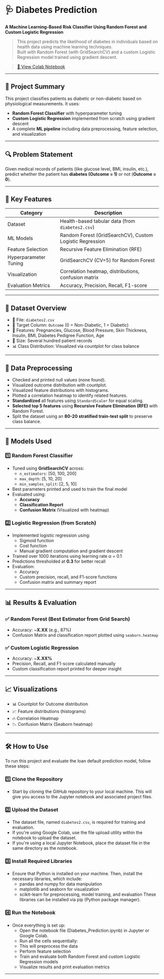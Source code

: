 # 🩺 Diabetes Prediction  
**A Machine Learning-Based Risk Classifier Using Random Forest and Custom Logistic Regression**

> This project predicts the likelihood of diabetes in individuals based on health data using machine learning techniques.  
> Built with Random Forest (with GridSearchCV) and a custom Logistic Regression model trained using gradient descent.

> [🔗 View Colab Notebook](https://colab.research.google.com/drive/1l0VqEUQXwbRnPpBYfEJjHgg4hXB9gCs1)

---

## 🧠 Project Summary

This project classifies patients as diabetic or non-diabetic based on physiological measurements. It uses:
- **Random Forest Classifier** with hyperparameter tuning
- **Custom Logistic Regression** implemented from scratch using gradient descent
- A complete **ML pipeline** including data preprocessing, feature selection, and visualization

---

## 🔍 Problem Statement

Given medical records of patients (like glucose level, BMI, insulin, etc.), predict whether the patient has **diabetes (Outcome = 1)** or not (**Outcome = 0**).

---

## 🚀 Key Features

| Category            | Description                                           |
|---------------------|-------------------------------------------------------|
| Dataset             | Health-based tabular data (from `diabetes2.csv`)      |
| ML Models           | Random Forest (GridSearchCV), Custom Logistic Regression |
| Feature Selection   | Recursive Feature Elimination (RFE)                   |
| Hyperparameter Tuning | GridSearchCV (CV=5) for Random Forest                |
| Visualization       | Correlation heatmap, distributions, confusion matrix  |
| Evaluation Metrics  | Accuracy, Precision, Recall, F1-score                 |

---

## 📁 Dataset Overview

- 📄 File: `diabetes2.csv`  
- 🎯 Target Column: `Outcome` (0 = Non-Diabetic, 1 = Diabetic)  
- 🔢 Features: Pregnancies, Glucose, Blood Pressure, Skin Thickness, Insulin, BMI, Diabetes Pedigree Function, Age  
- 🧮 Size: Several hundred patient records  
- 📊 Class Distribution: Visualized via countplot for class balance  

---

## 🧹 Data Preprocessing

- Checked and printed null values (none found).  
- Visualized outcome distribution with countplot.  
- Visualized feature distributions with histograms.  
- Plotted a correlation heatmap to identify related features.  
- **Standardized** all features using `StandardScaler` for equal scaling.  
- **Selected top 5 features** using **Recursive Feature Elimination (RFE)** with Random Forest.  
- Split the dataset using an **80-20 stratified train-test split** to preserve class balance.

---

## 🧠 Models Used

### 1️⃣ Random Forest Classifier

- Tuned using **GridSearchCV** across:
  - `n_estimators`: [50, 100, 200]  
  - `max_depth`: [5, 10, 20]  
  - `min_samples_split`: [2, 5, 10]  
- Best parameters printed and used to train the final model  
- Evaluated using:
  - **Accuracy**
  - **Classification Report**
  - **Confusion Matrix** (Visualized with heatmap)

### 2️⃣ Logistic Regression (from Scratch)

- Implemented logistic regression using:
  - Sigmoid function
  - Cost function
  - Manual gradient computation and gradient descent
- Trained over 1000 iterations using learning rate α = 0.1  
- Predictions thresholded at **0.3** for better recall  
- Evaluation:
  - Accuracy
  - Custom precision, recall, and F1-score functions
  - Confusion matrix and summary report

---

## 📊 Results & Evaluation

### ✅ Random Forest (Best Estimator from Grid Search)
- Accuracy: ~**X.XX** (e.g., 87%)
- Confusion Matrix and classification report plotted using `seaborn.heatmap`

### ✅ Custom Logistic Regression
- Accuracy: ~**X.XX%**
- Precision, Recall, and F1-score calculated manually
- Custom classification report printed for deeper insight

---

## 📈 Visualizations

- 📊 Countplot for Outcome distribution
- 📈 Feature distributions (histograms)
- 🔥 Correlation Heatmap
- 📉 Confusion Matrix (Seaborn heatmap)

---
## 🛠️ How to Use

To run this project and evaluate the loan default prediction model, follow these steps:

### 1️⃣ Clone the Repository

- Start by cloning the GitHub repository to your local machine. This will give you access to the Jupyter notebook and associated project files.

### 2️⃣ Upload the Dataset

- The dataset file, named `diabetes2.csv`, is required for training and evaluation.  
- If you're using Google Colab, use the file upload utility within the notebook to upload the dataset.  
- If you're using a local Jupyter Notebook, place the dataset file in the same directory as the notebook.

### 3️⃣ Install Required Libraries

- Ensure that Python is installed on your machine. Then, install the necessary libraries, which include:  
  - pandas and numpy for data manipulation
  - matplotlib and seaborn for visualization
  - scikit-learn for preprocessing, model training, and evaluation 
These libraries can be installed via pip (Python package manager).

### 4️⃣ Run the Notebook

- Once everything is set up:
  - Open the notebook file (Diabetes_Prediction.ipynb) in Jupyter or Google Colab.
  - Run all the cells sequentially:
  - This will preprocess the data
  - Perform feature selection
  - Train and evaluate both Random Forest and custom Logistic Regression models
  - Visualize results and print evaluation metrics 

---

